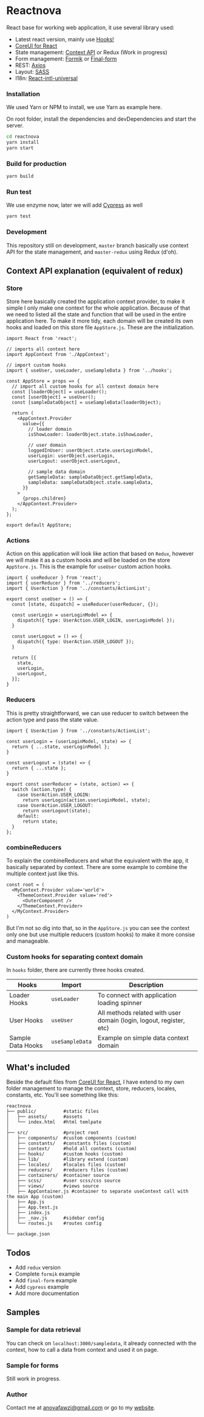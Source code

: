# Reactnova

React base for working web application, it use several library used:
- Latest react version, mainly use [Hooks!]
- [CoreUI for React]
- State management: [Context API] or Redux (Work in progress)
- Form management: [Formik] or [Final-form]
- REST: [Axios]
- Layout: [SASS]
- I18n: [React-intl-universal]

### Installation

We used Yarn or NPM to install, we use Yarn as example here.

On root folder, install the dependencies and devDependencies and start the server.

```sh
cd reactnova
yarn install
yarn start
```

### Build for production

```sh
yarn build
```

### Run test

We use enzyme now, later we will add [Cypress] as well

```sh
yarn test
```

### Development

This repository still on development, `master` branch basically use context API for the state management, and `master-redux` using Redux (d'oh).

## Context API explanation (equivalent of redux)

### Store
Store here basically created the application context provider, to make it simple I only make one context for the whole application. Because of that we need to listed all the state and function that will be used in the entire application here. To make it more tidy, each domain will be created its own hooks and loaded on this store file `AppStore.js`. These are the initialization.

```react
import React from 'react';

// imports all context here
import AppContext from './AppContext';

// import custom hooks
import { useUser, useLoader, useSampleData } from '../hooks';

const AppStore = props => {
  // import all custom hooks for all context domain here
  const [loaderObject] = useLoader();
  const [userObject] = useUser();
  const [sampleDataObject] = useSampleData(loaderObject);

  return (
    <AppContext.Provider
      value={{
        // loader domain
        isShowLoader: loaderObject.state.isShowLoader,

        // user domain
        loggedInUser: userObject.state.userLoginModel,
        userLogin: userObject.userLogin,
        userLogout: userObject.userLogout,

        // sample data domain
        getSampleData: sampleDataObject.getSampleData,
        sampleData: sampleDataObject.state.sampleData,
      }}
    >
      {props.children}
    </AppContext.Provider>
  );
};

export default AppStore;
```

### Actions
Action on this application will look like action that based on `Redux`, however we will make it as a custom hooks and will be loaded on the store `AppStore.js`. This is the example for `useUser` custom action hooks.

```react
import { useReducer } from 'react';
import { userReducer } from '../reducers';
import { UserAction } from '../constants/ActionList';

export const useUser = () => {
  const [state, dispatch] = useReducer(userReducer, {});

  const userLogin = userLoginModel => {
    dispatch({ type: UserAction.USER_LOGIN, userLoginModel });
  }

  const userLogout = () => {
    dispatch({ type: UserAction.USER_LOGOUT });
  }

  return [{
    state,
    userLogin,
    userLogout,
  }];
}
```

### Reducers
This is pretty straightforward, we can use reducer to switch between the action type and pass the state value.

```react
import { UserAction } from '../constants/ActionList';

const userLogin = (userLoginModel, state) => {
  return { ...state, userLoginModel };
}

const userLogout = (state) => {
  return { ...state };
}

export const userReducer = (state, action) => {
  switch (action.type) {
    case UserAction.USER_LOGIN:
      return userLogin(action.userLoginModel, state);
    case UserAction.USER_LOGOUT:
      return userLogout(state);
    default:
      return state;
  }
};
```

### combineReducers
To explain the combineReducers and what the equivalent with the app, it basically separated by context. There are some example to combine the multiple context just like this.

```react
const root = (
  <MyContext.Provider value='world'>
    <ThemeContext.Provider value='red'>
      <OuterComponent />
    </ThemeContext.Provider>
  </MyContext.Provider>
)
```

But I'm not so dig into that, so in the `AppStore.js` you can see the context only one but use multiple reducers (custom hooks) to make it more consise and manageable.

### Custom hooks for separating context domain

In `hooks` folder,  there are currently three hooks created.

| Hooks | Import | Description |
| ------ | ------ | ------ |
| Loader Hooks | `useLoader` | To connect with application loading spinner |
| User Hooks | `useUser` | All methods related with user domain (login, logout, register, etc) |
| Sample Data Hooks | `useSampleData` | Example on simple data context domain |

## What's included

Beside the default files from [CoreUI for React], I have extend to my own folder management to manage the context, store, reducers, locales, constants, etc. You'll see something like this:

```
reactnova
├── public/          #static files
│   ├── assets/      #assets
│   └── index.html   #html temlpate
│
├── src/             #project root
│   ├── components/  #custom components (custom)
│   ├── constants/   #constants files (custom)
│   ├── context/     #hold all contexts (custom)
│   ├── hooks/       #custom hooks (custom)
│   ├── lib/         #library extend (custom)
│   ├── locales/     #locales files (custom)
│   ├── reducers/    #reducers files (custom)
│   ├── containers/  #container source
│   ├── scss/        #user scss/css source
│   ├── views/       #views source
│   ├── AppContainer.js #container to separate useContext call with the main App (custom)
│   ├── App.js
│   ├── App.test.js
│   ├── index.js
│   ├── _nav.js      #sidebar config
│   └── routes.js    #routes config
│
└── package.json
```

## Todos

 - Add `redux` version
 - Complete `formik` example
 - Add `final-form` example
 - Add `cypress` example
 - Add more documentation

## Samples

### Sample for data retrieval

You can check on `localhost:3000/sampledata`, it already connected with the context, how to call a data from context and used it on page.

### Sample for forms

Still work in progress.

### Author
Contact me at anovafawzi@gmail.com or go to my [website].

   [Hooks!]: <https://reactjs.org/docs/hooks-intro.html>
   [CoreUI for React]: <https://coreui.io/react/>
   [Context API]: <https://reactjs.org/docs/context.html>
   [Formik]: <https://jaredpalmer.com/formik/>
   [Final-form]: <https://github.com/final-form/react-final-form>
   [Axios]: <https://github.com/axios/axios>
   [SASS]: <https://sass-lang.com/>
   [Cypress]: <https://www.cypress.io/>
   [React-intl-universal]: <https://github.com/alibaba/react-intl-universal>
   [website]: <https://anova.id>
